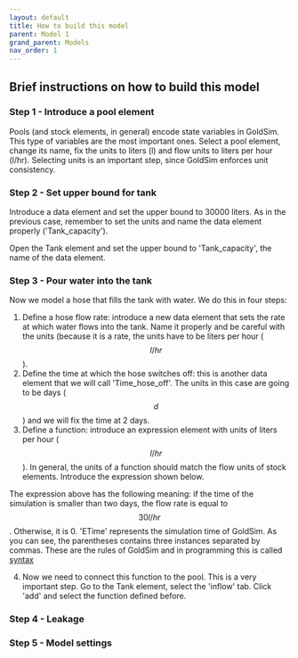 ```yaml
---
layout: default
title: How to build this model
parent: Model 1
grand_parent: Models
nav_order: 1
---
```


## Brief instructions on how to build this model

### Step 1 -  Introduce a pool element

Pools (and stock elements, in general) encode state variables in GoldSim. This type of variables are the most important ones.
Select a pool element, change its name, fix the units to liters (l) and flow units to liters per hour (l/hr). Selecting units is an important step, since GoldSim enforces unit consistency.

### Step 2 -  Set upper bound for tank

Introduce a data element and set the upper bound to 30000 liters. As in the previous case, remember to set the units and name the data element properly ('Tank_capacity').

Open the Tank element and set the upper bound to 'Tank_capacity', the name of the data element.

### Step 3 - Pour water into the tank

Now we model a hose that fills the tank with water. We do this in four steps:

   1. Define a hose flow rate: introduce a new data element that sets the rate at which water flows into the tank. Name it properly and be careful with the units (because it is a rate, the units have to be liters per hour ($$l/hr$$).
   2. Define the time at which the hose switches off: this is another data element that we will call 'Time_hose_off'. The units in this case are going to be days ($$d$$) and we will fix the time at 2 days.
   3. Define a function: introduce an expression element with units of liters per hour ($$l/hr$$). In general, the units of a function should match the flow units of stock elements. Introduce the expression shown below.


   The expression above has the following meaning: if the time of the simulation is smaller than two days, the flow rate is equal to $$30 l/hr$$. Otherwise, it is 0. 'ETime' represents the simulation time of GoldSim. As you can see, the parentheses contains three instances separated by commas. These are the rules of GoldSim and in programming this is called [syntax](https://en.wikipedia.org/wiki/Syntax_(programming_languages))

   4. Now we need to connect this function to the pool. This is a very important step. Go to the Tank element, select the 'inflow' tab. Click 'add' and select the function defined before.


### Step 4 - Leakage



### Step 5 - Model settings



